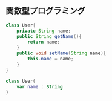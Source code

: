 ## 関数型プログラミング

```java
class User{
    private String name;
    public String getName(){
        return name;
    }
    public void setName(String name){
        this.name = name;
    }
}
```

```kotlin
class User{
    var name : String
}
```